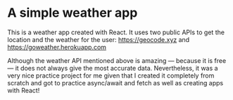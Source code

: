 # A simple weather app

This is a weather app created with React. It uses two public APIs to get the location and the weather for the user: https://geocode.xyz and https://goweather.herokuapp.com

Although the weather API mentioned above is amazing — because it is free — it does not always give the most accurate data. Nevertheless, it was a very nice practice project for me given that I created it completely from scratch and got to practice async/await and fetch as well as creating apps with React!

